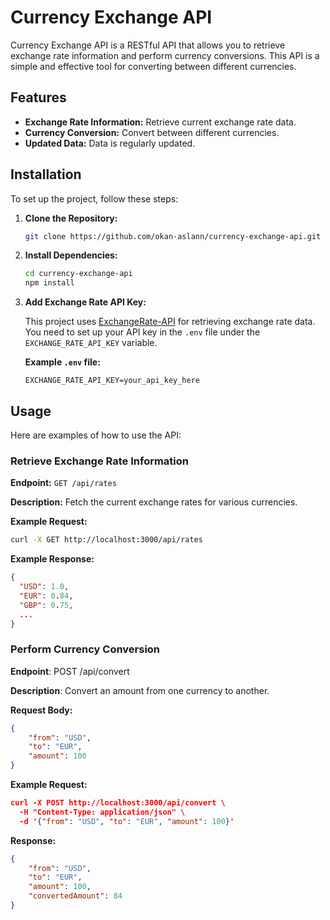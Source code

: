 # Currency Exchange API

Currency Exchange API is a RESTful API that allows you to retrieve exchange rate information and perform currency conversions. This API is a simple and effective tool for converting between different currencies.

## Features

-   **Exchange Rate Information:** Retrieve current exchange rate data.
-   **Currency Conversion:** Convert between different currencies.
-   **Updated Data:** Data is regularly updated.

## Installation

To set up the project, follow these steps:

1. **Clone the Repository:**

    ```bash
    git clone https://github.com/okan-aslann/currency-exchange-api.git
    ```

2. **Install Dependencies:**

    ```bash
    cd currency-exchange-api
    npm install
    ```

3. **Add Exchange Rate API Key:**

    This project uses [ExchangeRate-API](https://www.exchangerate-api.com/) for retrieving exchange rate data. You need to set up your API key in the `.env` file under the `EXCHANGE_RATE_API_KEY` variable.

    **Example `.env` file:**

    ```env
    EXCHANGE_RATE_API_KEY=your_api_key_here
    ```

## Usage

Here are examples of how to use the API:

### Retrieve Exchange Rate Information

**Endpoint:** `GET /api/rates`

**Description:** Fetch the current exchange rates for various currencies.

**Example Request:**

```bash
curl -X GET http://localhost:3000/api/rates
```

**Example Response:**

```json
{
  "USD": 1.0,
  "EUR": 0.84,
  "GBP": 0.75,
  ...
}
```

### Perform Currency Conversion

**Endpoint**: POST /api/convert

**Description**: Convert an amount from one currency to another.

**Request Body:**

```json
{
    "from": "USD",
    "to": "EUR",
    "amount": 100
}
```

**Example Request:**

```json
curl -X POST http://localhost:3000/api/convert \
  -H "Content-Type: application/json" \
  -d '{"from": "USD", "to": "EUR", "amount": 100}'
```

**Response:**

```json
{
    "from": "USD",
    "to": "EUR",
    "amount": 100,
    "convertedAmount": 84
}
```
